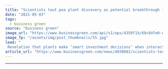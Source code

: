 ```yaml
---
title: "Scientists tout pea plant discovery as potential breakthrough for sustainable farming"
date: "2021-05-03"
tags: 
  - business green
source: "business green"
image_url: "https://www.businessgreen.com/api/v1/wps/4358f1b/68c64fe0-e5e1-4085-aef7-c17f26b97b7c/4/iStock-186745672-185x114.jpg"
image_fp: "/assets/img/post_thumbnails/55.jpg"
lead: "
 Revelation that plants make ‘smart investment decisions’ when interacting with soil bacteria could ultimately curb use of toxic nitrogen fertilisers, according to researchers ..."
article_url: "https://www.businessgreen.com/news/4030682/scientists-tout-pea-plant-discovery-potential-breakthrough-sustainable-farming"
---
```


---
